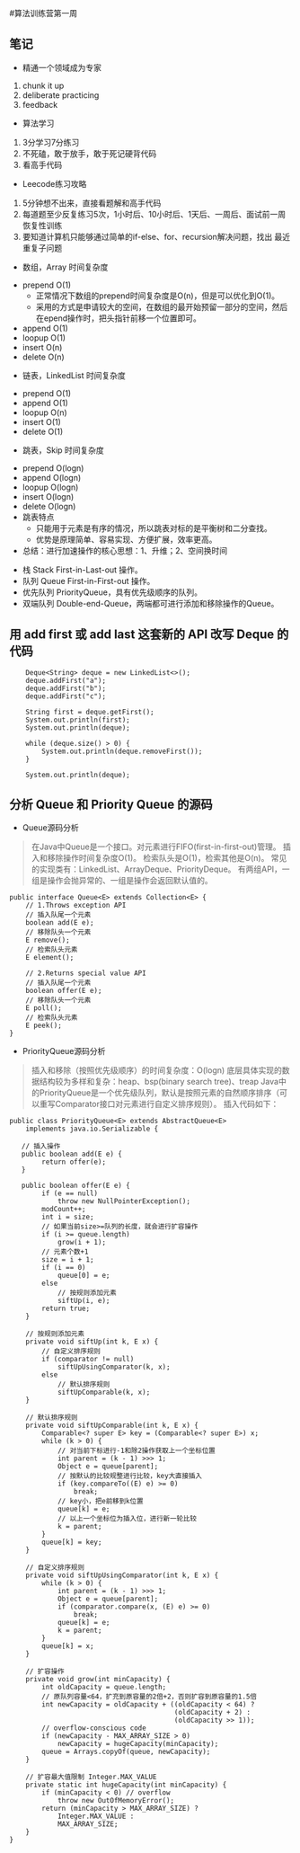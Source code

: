#算法训练营第一周

## 笔记
* 精通一个领域成为专家
1. chunk it up
2. deliberate practicing
3. feedback

* 算法学习
1. 3分学习7分练习
2. 不死磕，敢于放手，敢于死记硬背代码
3. 看高手代码

* Leecode练习攻略
1. 5分钟想不出来，直接看题解和高手代码
2. 每道题至少反复练习5次，1小时后、10小时后、1天后、一周后、面试前一周恢复性训练
3. 要知道计算机只能够通过简单的if-else、for、recursion解决问题，找出 最近 重复子问题

* 数组，Array 时间复杂度
- prepend 	O(1)
	- 正常情况下数组的prepend时间复杂度是O(n)，但是可以优化到O(1)。
	- 采用的方式是申请较大的空间，在数组的最开始预留一部分的空间，然后在epend操作时，把头指针前移一个位置即可。
- append 	O(1)
- loopup 	O(1)
- insert 	O(n)
- delete 	O(n)

* 链表，LinkedList 时间复杂度
- prepend 	O(1)
- append 	O(1)
- loopup 	O(n)
- insert 	O(1)
- delete 	O(1)

* 跳表，Skip 时间复杂度
- prepend 	O(logn)
- append 	O(logn)
- loopup 	O(logn)
- insert 	O(logn)
- delete 	O(logn)
- 跳表特点
	- 只能用于元素是有序的情况，所以跳表对标的是平衡树和二分查找。
	- 优势是原理简单、容易实现、方便扩展，效率更高。
- 总结：进行加速操作的核心思想：1、升维；2、空间换时间

* 栈 Stack First-in-Last-out 操作。
* 队列 Queue First-in-First-out 操作。
* 优先队列 PriorityQueue，具有优先级顺序的队列。
* 双端队列 Double-end-Queue，两端都可进行添加和移除操作的Queue。

## 用 add first 或 add last 这套新的 API 改写 Deque 的代码
```
	Deque<String> deque = new LinkedList<>();
	deque.addFirst("a");
	deque.addFirst("b");
	deque.addFirst("c");

	String first = deque.getFirst();
	System.out.println(first);
	System.out.println(deque);

	while (deque.size() > 0) {
	    System.out.println(deque.removeFirst());
	}

	System.out.println(deque);
```

## 分析 Queue 和 Priority Queue 的源码
* Queue源码分析

> 在Java中Queue是一个接口。对元素进行FIFO(first-in-first-out)管理。
> 插入和移除操作时间复杂度O(1)。
> 检索队头是O(1)，检索其他是O(n)。
> 常见的实现类有：LinkedList、ArrayDeque、PriorityDeque。
> 有两组API，一组是操作会抛异常的、一组是操作会返回默认值的。
```
public interface Queue<E> extends Collection<E> {
    // 1.Throws exception API
    // 插入队尾一个元素
    boolean add(E e);
    // 移除队头一个元素
    E remove();
    // 检索队头元素
    E element();
    
    // 2.Returns special value API
    // 插入队尾一个元素
    boolean offer(E e);
    // 移除队头一个元素
    E poll();
    // 检索队头元素
    E peek();
}
```

* PriorityQueue源码分析

> 插入和移除（按照优先级顺序）的时间复杂度：O(logn)
> 底层具体实现的数据结构较为多样和复杂：heap、bsp(binary search tree)、treap
> Java中的PriorityQueue是一个优先级队列，默认是按照元素的自然顺序排序（可以重写Comparator接口对元素进行自定义排序规则）。
> 插入代码如下：
```
public class PriorityQueue<E> extends AbstractQueue<E>
    implements java.io.Serializable {
   
   // 插入操作
   public boolean add(E e) {
        return offer(e);
   }
   
   public boolean offer(E e) {
        if (e == null)
            throw new NullPointerException();
        modCount++;
        int i = size;
        // 如果当前size>=队列的长度，就会进行扩容操作
        if (i >= queue.length)
            grow(i + 1);
        // 元素个数+1
        size = i + 1;
        if (i == 0)
            queue[0] = e;
        else
            // 按规则添加元素
            siftUp(i, e);
        return true;
    }
    
    // 按规则添加元素
    private void siftUp(int k, E x) {
        // 自定义排序规则
        if (comparator != null)
            siftUpUsingComparator(k, x);
        else
            // 默认排序规则
            siftUpComparable(k, x);
    }
    
    // 默认排序规则
    private void siftUpComparable(int k, E x) {
        Comparable<? super E> key = (Comparable<? super E>) x;
        while (k > 0) {
            // 对当前下标进行-1和除2操作获取上一个坐标位置
            int parent = (k - 1) >>> 1;
            Object e = queue[parent];
            // 按默认的比较规整进行比较，key大直接插入
            if (key.compareTo((E) e) >= 0)
                break;
            // key小，把e前移到k位置
            queue[k] = e;
            // 以上一个坐标位为插入位，进行新一轮比较
            k = parent;
        }
        queue[k] = key;
    }
    
    // 自定义排序规则
    private void siftUpUsingComparator(int k, E x) {
        while (k > 0) {
            int parent = (k - 1) >>> 1;
            Object e = queue[parent];
            if (comparator.compare(x, (E) e) >= 0)
                break;
            queue[k] = e;
            k = parent;
        }
        queue[k] = x;
    }
    
    // 扩容操作
    private void grow(int minCapacity) {
        int oldCapacity = queue.length;
        // 原队列容量<64，扩充到原容量的2倍+2，否则扩容到原容量的1.5倍
        int newCapacity = oldCapacity + ((oldCapacity < 64) ?
                                         (oldCapacity + 2) :
                                         (oldCapacity >> 1));
        // overflow-conscious code
        if (newCapacity - MAX_ARRAY_SIZE > 0)
            newCapacity = hugeCapacity(minCapacity);
        queue = Arrays.copyOf(queue, newCapacity);
    }
    
    // 扩容最大值限制 Integer.MAX_VALUE
    private static int hugeCapacity(int minCapacity) {
        if (minCapacity < 0) // overflow
            throw new OutOfMemoryError();
        return (minCapacity > MAX_ARRAY_SIZE) ?
            Integer.MAX_VALUE :
            MAX_ARRAY_SIZE;
    }
}
```